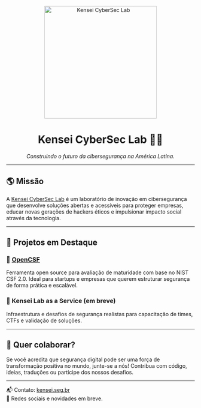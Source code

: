 <p align="center">
  <img src="https://kensei.seg.br/lab/_assets/media/699b7c067cb9d14bd0234f7ff2703304.png" alt="Kensei CyberSec Lab" width="300"/>
</p>

<h1 align="center">Kensei CyberSec Lab 🥷🔐</h1>

<p align="center"><i>Construindo o futuro da cibersegurança na América Latina.</i></p>

---

## 🌎 Missão

A [Kensei CyberSec Lab](https://kensei.seg.br) é um laboratório de inovação em cibersegurança que desenvolve soluções abertas e acessíveis para proteger empresas, educar novas gerações de hackers éticos e impulsionar impacto social através da tecnologia.

---

## 🚧 Projetos em Destaque

### 🔹 [OpenCSF](https://github.com/Kensei-CyberSec-Lab/opencsf)
Ferramenta open source para avaliação de maturidade com base no NIST CSF 2.0. Ideal para startups e empresas que querem estruturar segurança de forma prática e escalável.

### 🔹 Kensei Lab as a Service (em breve)
Infraestrutura e desafios de segurança realistas para capacitação de times, CTFs e validação de soluções.

---

## 🤝 Quer colaborar?

Se você acredita que segurança digital pode ser uma força de transformação positiva no mundo, junte-se a nós! Contribua com código, ideias, traduções ou participe dos nossos desafios.

---

📬 Contato: [kensei.seg.br](https://kensei.seg.br)  
📣 Redes sociais e novidades em breve.
